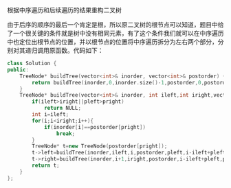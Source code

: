 根据中序遍历和后续遍历的结果重构二叉树

由于后序的顺序的最后一个肯定是根，所以原二叉树的根节点可以知道，题目中给了一个很关键的条件就是树中没有相同元素，有了这个条件我们就可以在中序遍历中也定位出根节点的位置，并以根节点的位置将中序遍历拆分为左右两个部分，分别对其递归调用原函数。代码如下：

```c++
class Solution {
public:
    TreeNode* buildTree(vector<int>& inorder, vector<int>& postorder) {
        return buildTree(inorder,0,inorder.size()-1,postorder,0,postorder.size()-1);
    }
    TreeNode* buildTree(vector<int>& inorder, int ileft,int iright,vector<int>& postorder,int pleft,int pright){
        if(ileft>iright||pleft>pright)
            return NULL;
        int i=ileft;
        for(i;i<iright;i++){
            if(inorder[i]==postorder[pright])
                break;
        }
        TreeNode* t=new TreeNode(postorder[pright]);
        t->left=buildTree(inorder,ileft,i,postorder,pleft,i-ileft+pleft-1);
        t->right=buildTree(inorder,i+1,iright,postorder,i-ileft+pleft,pright-1);
        return t;
    }   
};
```

